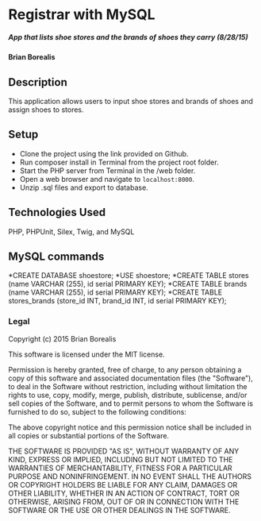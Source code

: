 # Registrar with MySQL

##### App that lists shoe stores and the brands of shoes they carry (8/28/15)

#### Brian Borealis

## Description

This application allows users to input shoe stores and brands of shoes and assign shoes to stores.

## Setup
* Clone the project using the link provided on Github.
* Run composer install in Terminal from the project root folder.
* Start the PHP server from Terminal in the /web folder.
* Open a web browser and navigate to ```localhost:8000```.
* Unzip .sql files and export to database.


## Technologies Used

PHP, PHPUnit, Silex, Twig, and MySQL

## MySQL commands
*CREATE DATABASE shoestore;
*USE shoestore;
*CREATE TABLE stores (name VARCHAR (255), id serial PRIMARY KEY);
*CREATE TABLE brands (name VARCHAR (255), id serial PRIMARY KEY);
*CREATE TABLE stores_brands (store_id INT, brand_id INT, id serial PRIMARY KEY);

### Legal

Copyright (c) 2015 Brian Borealis

This software is licensed under the MIT license.

Permission is hereby granted, free of charge, to any person obtaining a copy
of this software and associated documentation files (the "Software"), to deal
in the Software without restriction, including without limitation the rights
to use, copy, modify, merge, publish, distribute, sublicense, and/or sell
copies of the Software, and to permit persons to whom the Software is
furnished to do so, subject to the following conditions:

The above copyright notice and this permission notice shall be included in
all copies or substantial portions of the Software.

THE SOFTWARE IS PROVIDED "AS IS", WITHOUT WARRANTY OF ANY KIND, EXPRESS OR
IMPLIED, INCLUDING BUT NOT LIMITED TO THE WARRANTIES OF MERCHANTABILITY,
FITNESS FOR A PARTICULAR PURPOSE AND NONINFRINGEMENT. IN NO EVENT SHALL THE
AUTHORS OR COPYRIGHT HOLDERS BE LIABLE FOR ANY CLAIM, DAMAGES OR OTHER
LIABILITY, WHETHER IN AN ACTION OF CONTRACT, TORT OR OTHERWISE, ARISING FROM,
OUT OF OR IN CONNECTION WITH THE SOFTWARE OR THE USE OR OTHER DEALINGS IN
THE SOFTWARE.
